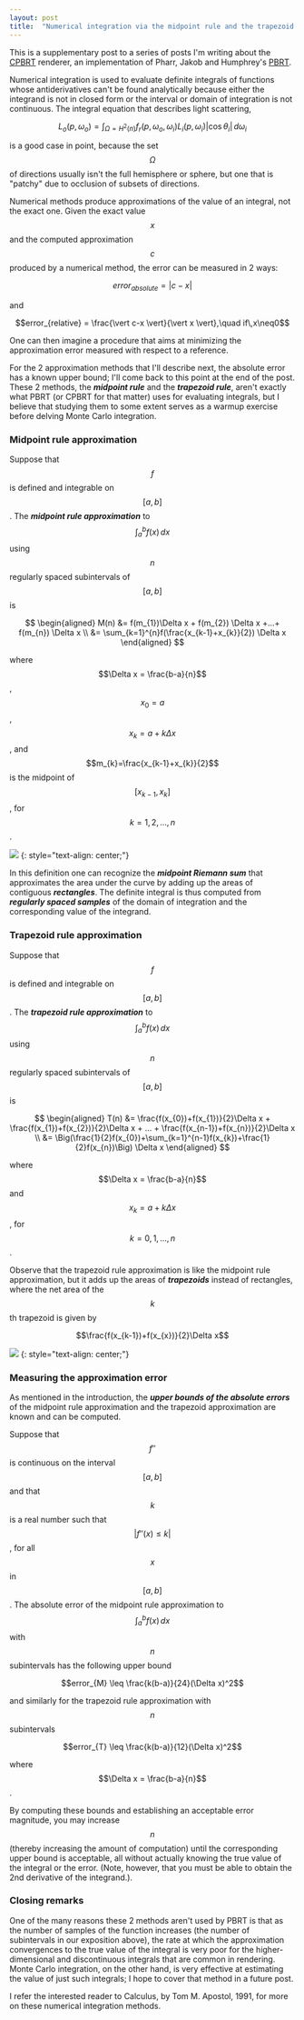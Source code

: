 ```yaml
---
layout: post
title:  "Numerical integration via the midpoint rule and the trapezoid rule"
---
```

This is a supplementary post to a series of posts I'm writing about the [CPBRT](https://github.com/carlos-lopez-garces/cpbrt) renderer, an implementation of Pharr, Jakob and Humphrey's [PBRT](https://pbrt.org/).

Numerical integration is used to evaluate definite integrals of functions whose antiderivatives can't be found analytically because either the integrand is not in closed form or the interval or domain of integration is not continuous. The integral equation that describes light scattering, 

$$L_{o}(p,\omega_{o}) = \int_{\Omega=H^2(n)} f_{r}(p,\omega_{o},\omega_{i})L_{i}(p,\omega_{i})\vert\cos \theta_{i}\vert \, d\omega_{i}$$

is a good case in point, because the set $$\Omega$$ of directions usually isn't the full hemisphere or sphere, but one that is "patchy" due to occlusion of subsets of directions.

Numerical methods produce approximations of the value of an integral, not the exact one. Given the exact value $$x$$ and the computed approximation $$c$$ produced by a numerical method, the error can be measured in 2 ways:

$$error_{absolute} = \vert c-x \vert$$

and

$$error_{relative} = \frac{\vert c-x \vert}{\vert x \vert},\quad if\,x\neq0$$

One can then imagine a procedure that aims at minimizing the approximation error measured with respect to a reference. 

For the 2 approximation methods that I'll describe next, the absolute error has a known upper bound; I'll come back to this point at the end of the post. These 2 methods, the ***midpoint rule*** and the ***trapezoid rule***, aren't exactly what PBRT (or CPBRT for that matter) uses for evaluating integrals, but I believe that studying them to some extent serves as a warmup exercise before delving Monte Carlo integration. 

### Midpoint rule approximation

Suppose that $$f$$ is defined and integrable on $$[a, b]$$. The ***midpoint rule approximation*** to $$\int_{a}^{b}f(x) \, dx$$ using $$n$$ regularly spaced subintervals of $$[a, b]$$ is

$$
\begin{aligned}
M(n) &= f(m_{1})\Delta x + f(m_{2}) \Delta x +...+ f(m_{n}) \Delta x \\
&= \sum_{k=1}^{n}f(\frac{x_{k-1}+x_{k}}{2}) \Delta x
\end{aligned}
$$

where $$\Delta x = \frac{b-a}{n}$$, $$x_{0}=a$$, $$x_{k}=a+k\Delta x$$, and $$m_{k}=\frac{x_{k-1}+x_{k}}{2}$$ is the midpoint of $$[x_{k-1}, x_{k}]$$, for $$k=1,2,...,n$$.

![](/assets/img/blog/2021-11-08-numerical-integration-via-midpoint-rule-and-trapezoid-rule/1.jpg)
{: style="text-align: center;"}

In this definition one can recognize the ***midpoint Riemann sum*** that approximates the area under the curve by adding up the areas of contiguous ***rectangles***. The definite integral is thus computed from ***regularly spaced samples*** of the domain of integration and the corresponding value of the integrand.

### Trapezoid rule approximation

Suppose that $$f$$ is defined and integrable on $$[a, b]$$. The ***trapezoid rule approximation*** to $$\int_{a}^{b}f(x) \, dx$$ using $$n$$ regularly spaced subintervals of $$[a, b]$$ is

$$
\begin{aligned}
T(n) &= \frac{f(x_{0})+f(x_{1})}{2}\Delta x + \frac{f(x_{1})+f(x_{2})}{2}\Delta x + ... + \frac{f(x_{n-1})+f(x_{n})}{2}\Delta x \\
&= \Big(\frac{1}{2}f(x_{0})+\sum_{k=1}^{n-1}f(x_{k})+\frac{1}{2}f(x_{n})\Big) \Delta x
\end{aligned}
$$

where $$\Delta x = \frac{b-a}{n}$$ and $$x_{k}=a+k\Delta x$$, for $$k=0,1,...,n$$.

Observe that the trapezoid rule approximation is like the midpoint rule approximation, but it adds up the areas of ***trapezoids*** instead of rectangles, where the net area of the $$k$$th trapezoid is given by

$$\frac{f(x_{k-1})+f(x_{x})}{2}\Delta x$$

![](/assets/img/blog/2021-11-08-numerical-integration-via-midpoint-rule-and-trapezoid-rule/2.jpg)
{: style="text-align: center;"}

### Measuring the approximation error

As mentioned in the introduction, the ***upper bounds of the absolute errors*** of the midpoint rule approximation and the trapezoid approximation are known and can be computed.

Suppose that $$f''$$ is continuous on the interval $$[a, b]$$ and that $$k$$ is a real number such that $$\vert f''(x) \leq k\vert$$, for all $$x$$ in $$[a, b]$$. The absolute error of the midpoint rule approximation to $$\int_{a}^{b}f(x) \, dx$$ with $$n$$ subintervals has the following upper bound

$$error_{M} \leq \frac{k(b-a)}{24}(\Delta x)^2$$

and similarly for the trapezoid rule approximation with $$n$$ subintervals

$$error_{T} \leq \frac{k(b-a)}{12}(\Delta x)^2$$

where $$\Delta x = \frac{b-a}{n}$$.

By computing these bounds and establishing an acceptable error magnitude, you may increase $$n$$ (thereby increasing the amount of computation) until the corresponding upper bound is acceptable, all without actually knowing the true value of the integral or the error. (Note, however, that you must be able to obtain the 2nd derivative of the integrand.). 

### Closing remarks

One of the many reasons these 2 methods aren't used by PBRT is that as the number of samples of the function increases (the number of subintervals in our exposition above), the rate at which the approximation convergences to the true value of the integral is very poor for the higher-dimensional and discontinuous integrals that are common in rendering. Monte Carlo integration, on the other hand, is very effective at estimating the value of just such integrals; I hope to cover that method in a future post.

I refer the interested reader to Calculus, by Tom M. Apostol, 1991, for more on these numerical integration methods.